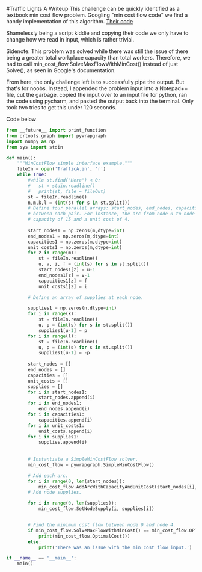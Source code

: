 #Traffic Lights A Writeup
This challenge can be quickly identified as a textbook min cost flow problem.
Googling "min cost flow code" we find a handy implementation of this algorithm.
  [Their code](https://developers.google.com/optimization/flow/mincostflow)

Shamelessly being a script kiddie and copying their code we only have to change how we read in input, which is rather trivial.

Sidenote: This problem was solved while there was still the issue of there being a greater total workplace capacity than total workers. 
Therefore, we had to call min_cost_flow.SolveMaxFlowWithMinCost() instead of just Solve(), as seen in Google's documentation.

From here, the only challenge left is to successfully pipe the output. But that's for noobs. Instead, I appended the problem input into a
Notepad++ file, cut the garbage, copied the input over to an input file for python, ran the code using pycharm, and pasted the output back
into the terminal. Only took two tries to get this under 120 seconds.

Code below
```python
from __future__ import print_function
from ortools.graph import pywrapgraph
import numpy as np
from sys import stdin

def main():
	"""MinCostFlow simple interface example."""
	fileIn = open('TrafficA.in', 'r')
	while True:
		#while st.find("Here") < 0:
		#	st = stdin.readline()
		#	print(st, file = fileOut) 
		st = fileIn.readline()
		n,m,k,l = (int(s) for s in st.split())
		# Define four parallel arrays: start_nodes, end_nodes, capacities, and unit costs
		# between each pair. For instance, the arc from node 0 to node 1 has a
		# capacity of 15 and a unit cost of 4.
		
		start_nodes1 = np.zeros(m,dtype=int)
		end_nodes1 = np.zeros(m,dtype=int)
		capacities1 = np.zeros(m,dtype=int)
		unit_costs1 = np.zeros(m,dtype=int)
		for z in range(m):
			st = fileIn.readline()
			u, v, i, f = (int(s) for s in st.split())
			start_nodes1[z] = u-1
			end_nodes1[z] = v-1
			capacities1[z] = f
			unit_costs1[z] = i

		# Define an array of supplies at each node.

		supplies1 = np.zeros(n,dtype=int)
		for i in range(k):
			st = fileIn.readline()
			u, p = (int(s) for s in st.split())
			supplies1[u-1] = p
		for i in range(l):
			st = fileIn.readline()
			u, p = (int(s) for s in st.split())
			supplies1[u-1] = -p
		
		start_nodes = []
		end_nodes = []
		capacities = []
		unit_costs = []
		supplies = []
		for i in start_nodes1:
			start_nodes.append(i)
		for i in end_nodes1:
			end_nodes.append(i)
		for i in capacities1:
			capacities.append(i)
		for i in unit_costs1:
			unit_costs.append(i)
		for i in supplies1:
			supplies.append(i)
		
		
		# Instantiate a SimpleMinCostFlow solver.
		min_cost_flow = pywrapgraph.SimpleMinCostFlow()

		# Add each arc.
		for i in range(0, len(start_nodes)):
			min_cost_flow.AddArcWithCapacityAndUnitCost(start_nodes[i], end_nodes[i],capacities[i], unit_costs[i])
		# Add node supplies.

		for i in range(0, len(supplies)):
			min_cost_flow.SetNodeSupply(i, supplies[i])


		# Find the minimum cost flow between node 0 and node 4.
		if min_cost_flow.SolveMaxFlowWithMinCost() == min_cost_flow.OPTIMAL:
			print(min_cost_flow.OptimalCost())
		else:
			print('There was an issue with the min cost flow input.')

if __name__ == '__main__':
	main()
```

